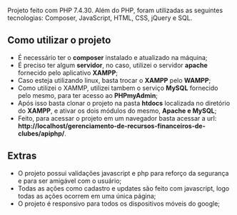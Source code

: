 Projeto feito com PHP 7.4.30. Além do PHP, foram utilizadas as seguintes tecnologias: Composer, JavaScript, HTML, CSS, jQuery e  SQL.

## Como utilizar o projeto

- É necessário ter o **composer** instalado e atualizado na máquina;
- É preciso ter algum **servidor**, no caso, utilizei o servidor **apache** fornecido pelo aplicativo **XAMPP**;
- Caso esteja utilizando linux, basta trocar o **XAMPP** pelo **WAMPP**;
- Como utilizei o XAMMP, utilizei tambem o serviço **MySQL** fornecido pelo mesmo, para ter acesso ao **PHPmyAdmin**;
- Após isso basta clonar o projeto na pasta **htdocs** localizada no diretório do **XAMPP**, e ativar os dois módulos do mesmo, **Apache e MySQL**;
- Feito, para acessar o projeto em um navegador basta acessar a url: **http://localhost/gerenciamento-de-recursos-financeiros-de-clubes/apiphp/**.

## Extras

- O projeto possui validações javascript e php para reforço da segurança e para ser amigável com o usuário;
- Todas as ações como cadastro e updates são feito com javascript, logo todas as ações ocorrem em uma  única página;
- O projeto é responsivo para todos os dispositivos móveis do google;
